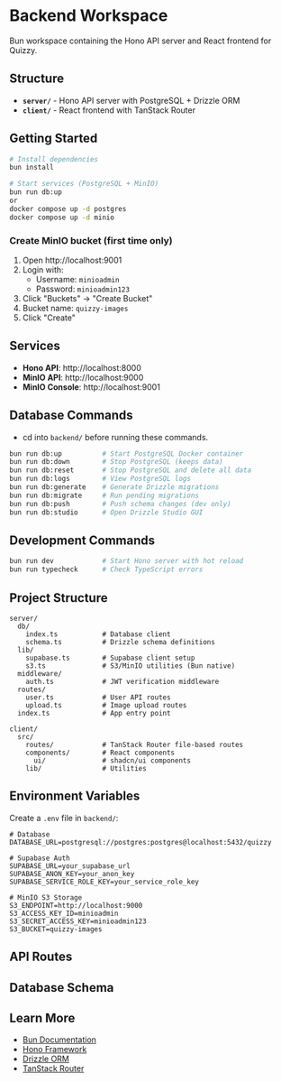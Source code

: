 # Backend Workspace

Bun workspace containing the Hono API server and React frontend for Quizzy.

## Structure

- **`server/`** - Hono API server with PostgreSQL + Drizzle ORM
- **`client/`** - React frontend with TanStack Router

## Getting Started

```bash
# Install dependencies
bun install

# Start services (PostgreSQL + MinIO)
bun run db:up
or
docker compose up -d postgres
docker compose up -d minio
```
### Create MinIO bucket (first time only)
1. Open http://localhost:9001
2. Login with:
   - Username: `minioadmin`
   - Password: `minioadmin123`
3. Click "Buckets" → "Create Bucket"
4. Bucket name: `quizzy-images`
5. Click "Create"

## Services

- **Hono API**: http://localhost:8000
- **MinIO API**: http://localhost:9000
- **MinIO Console**: http://localhost:9001

## Database Commands

- cd into `backend/` before running these commands.
```bash
bun run db:up          # Start PostgreSQL Docker container
bun run db:down        # Stop PostgreSQL (keeps data)
bun run db:reset       # Stop PostgreSQL and delete all data
bun run db:logs        # View PostgreSQL logs
bun run db:generate    # Generate Drizzle migrations
bun run db:migrate     # Run pending migrations
bun run db:push        # Push schema changes (dev only)
bun run db:studio      # Open Drizzle Studio GUI
```

## Development Commands

```bash
bun run dev            # Start Hono server with hot reload
bun run typecheck      # Check TypeScript errors
```

## Project Structure

```
server/
  db/
    index.ts           # Database client
    schema.ts          # Drizzle schema definitions
  lib/
    supabase.ts        # Supabase client setup
    s3.ts              # S3/MinIO utilities (Bun native)
  middleware/
    auth.ts            # JWT verification middleware
  routes/
    user.ts            # User API routes
    upload.ts          # Image upload routes
  index.ts             # App entry point

client/
  src/
    routes/            # TanStack Router file-based routes
    components/        # React components
      ui/              # shadcn/ui components
    lib/               # Utilities
```

## Environment Variables

Create a `.env` file in `backend/`:

```env
# Database
DATABASE_URL=postgresql://postgres:postgres@localhost:5432/quizzy

# Supabase Auth
SUPABASE_URL=your_supabase_url
SUPABASE_ANON_KEY=your_anon_key
SUPABASE_SERVICE_ROLE_KEY=your_service_role_key

# MinIO S3 Storage
S3_ENDPOINT=http://localhost:9000
S3_ACCESS_KEY_ID=minioadmin
S3_SECRET_ACCESS_KEY=minioadmin123
S3_BUCKET=quizzy-images
```

## API Routes

## Database Schema

## Learn More

- [Bun Documentation](https://bun.sh/docs)
- [Hono Framework](https://hono.dev/docs)
- [Drizzle ORM](https://orm.drizzle.team/docs)
- [TanStack Router](https://tanstack.com/router)
